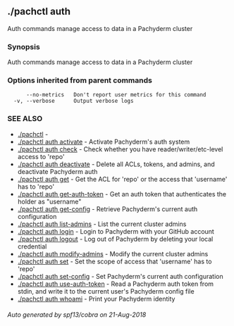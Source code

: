 ## ./pachctl auth

Auth commands manage access to data in a Pachyderm cluster

### Synopsis


Auth commands manage access to data in a Pachyderm cluster

### Options inherited from parent commands

```
      --no-metrics   Don't report user metrics for this command
  -v, --verbose      Output verbose logs
```

### SEE ALSO
* [./pachctl](./pachctl.md)	 - 
* [./pachctl auth activate](./pachctl_auth_activate.md)	 - Activate Pachyderm's auth system
* [./pachctl auth check](./pachctl_auth_check.md)	 - Check whether you have reader/writer/etc-level access to 'repo'
* [./pachctl auth deactivate](./pachctl_auth_deactivate.md)	 - Delete all ACLs, tokens, and admins, and deactivate Pachyderm auth
* [./pachctl auth get](./pachctl_auth_get.md)	 - Get the ACL for 'repo' or the access that 'username' has to 'repo'
* [./pachctl auth get-auth-token](./pachctl_auth_get-auth-token.md)	 - Get an auth token that authenticates the holder as "username"
* [./pachctl auth get-config](./pachctl_auth_get-config.md)	 - Retrieve Pachyderm's current auth configuration
* [./pachctl auth list-admins](./pachctl_auth_list-admins.md)	 - List the current cluster admins
* [./pachctl auth login](./pachctl_auth_login.md)	 - Login to Pachyderm with your GitHub account
* [./pachctl auth logout](./pachctl_auth_logout.md)	 - Log out of Pachyderm by deleting your local credential
* [./pachctl auth modify-admins](./pachctl_auth_modify-admins.md)	 - Modify the current cluster admins
* [./pachctl auth set](./pachctl_auth_set.md)	 - Set the scope of access that 'username' has to 'repo'
* [./pachctl auth set-config](./pachctl_auth_set-config.md)	 - Set Pachyderm's current auth configuration
* [./pachctl auth use-auth-token](./pachctl_auth_use-auth-token.md)	 - Read a Pachyderm auth token from stdin, and write it to the current user's Pachyderm config file
* [./pachctl auth whoami](./pachctl_auth_whoami.md)	 - Print your Pachyderm identity

###### Auto generated by spf13/cobra on 21-Aug-2018
